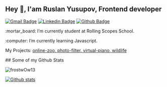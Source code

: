 ## Hey 👋, I'am Ruslan Yusupov, Frontend developer
[![Gmail Badge](https://img.shields.io/badge/-frostwOw13@yandex.ru-c14438?style=flat&logo=Gmail&logoColor=white&link=mailto:frostwOw13@yandex.ru)](mailto:frostwOw13@yandex.ru) 
[![Linkedin Badge](https://img.shields.io/badge/-yusupovR-0072b1?style=flat&logo=Linkedin&logoColor=white&link=https://www.linkedin.com/in/yusupovr/)](https://www.linkedin.com/in/yusupovr) 
[![Github Badge](https://img.shields.io/badge/-frostwOw13-grey?style=flat&logo=github&logoColor=white&link=https://github.com/frostwOw13/)](https://www.github.com/frostwOw13/) 
<p align='left'>:mortar_board: I’m currently student at Rolling Scopes School. 
<p align='left'>:computer: I’m currently learning Javascript.
</p><p align='left'> My Projects: <a href='https://frostwow13.github.io/Online-zoo ' target=_blank><u>online-zoo</u>, </a><a href='https://frostwow13.github.io/Photo-filter/ ' target=_blank><u>photo-filter</u>, </a><a href='https://frostwow13.github.io/Virtual-piano/ ' target=_blank><u>virtual-piano</u>, </a><a href='https://frostwow13.github.io/Wildlife/' target=_blank><u>wildlife</u></a></p>
## Some of my Github Stats
<p align=left> <img src=https://komarev.com/ghpvc/?username=frostwOw13 alt=frostwOw13 /> </p>

[![Github stats](https://github-readme-stats.vercel.app/api?username=frostwOw13&theme=cobalt&show_icons=true&include_all_commits=true?theme=cobalt)](https://github.com/frostwOw13/github-readme-stats)

